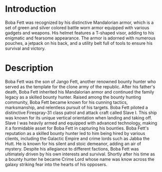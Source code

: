 # Introduction
Boba Fett was recognized by his distinctive Mandalorian armor, which is a set of green and silver colored battle worn armor equipped with various gadgets and weapons.
His helmet features a T-shaped visor, adding to his enigmatic and fearsome appearance.
The armor is adorned with numerous pouches, a jetpack on his back, and a utility belt full of tools to ensure his survival and victory.

# Description
Boba Fett was the son of Jango Fett, another renowned bounty hunter who served as the template for the clone army of the republic.
After his father's death, Boba Fett inherited his Mandalorian armor and continued the family legacy as a skilled bounty hunter.
Raised among the bounty hunting community, Boba Fett became known for his cunning tactics, marksmanship, and relentless pursuit of his targets.
Boba Fett piloted a distinctive Firespray-31 class patrol and attack craft called Slave I.
This ship was known for its unique vertical orientation when landing and taking off.
Slave I was heavily armed and equipped with advanced technology, making it a formidable asset for Boba Fett in capturing his bounties.
Boba Fett's reputation as a skilled bounty hunter led to him being hired by various clients, including the Galactic Empire and crime lords such as Jabba the Hutt.
He is known for his silent and stoic demeanor, adding an air of mystery.
Despite his allegiance to different factions, Boba Fett was ultimately driven by his own interests and survival.
Shortly after his time as a bounty hunter he became Crime Lord whose name was know across the galaxy striking fear into the hearts of his opposers.